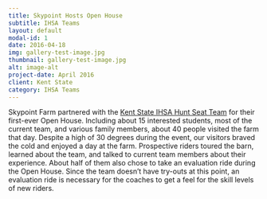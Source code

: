 ```yaml
---
title: Skypoint Hosts Open House
subtitle: IHSA Teams
layout: default
modal-id: 1
date: 2016-04-18
img: gallery-test-image.jpg
thumbnail: gallery-test-image.jpg
alt: image-alt
project-date: April 2016
client: Kent State
category: IHSA Teams
---
```


Skypoint Farm partnered with the [Kent State IHSA Hunt Seat Team](https://www.kentstateihsa.com/) for their first-ever Open House. Including about 15 interested students, most of the current team, and various family members, about 40 people visited the farm that day. Despite a high of 30 degrees during the event, our visitors braved the cold and enjoyed a day at the farm. Prospective riders toured the barn, learned about the team, and talked to current team members about their experience. About half of them also chose to take an evaluation ride during the Open House. Since the team doesn’t have try-outs at this point, an evaluation ride is necessary for the coaches to get a feel for the skill levels of new riders.
